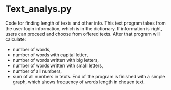 # Text_analys.py
Code for finding length of texts and other info. 
This text program takes from the user login information, which is in the dictionary. If information is right, users can proceed and choose from offered texts.
After that program will calculate:
- number of words,
- number of words with capital letter,
- number of words written with big letters,
- number of words written with small letters,
- number of all numbers,
- sum of all numbers in texts.
End of the program is finished with a simple graph, which shows frequency of words length in chosen text.
